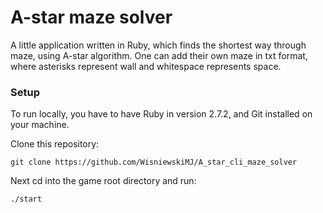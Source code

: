 # A-star maze solver
A little application written in Ruby, which finds the shortest way through maze, using A-star algorithm. One can add their own maze in txt format, where asterisks represent wall and whitespace represents space.

### Setup

To run locally, you have to have Ruby in version 2.7.2, and Git installed on your machine.

Clone this repository:
```
git clone https://github.com/WisniewskiMJ/A_star_cli_maze_solver
```
Next cd into the game root directory and run:
```
./start
```